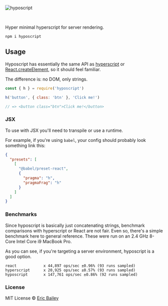 ![hyposcript](https://user-images.githubusercontent.com/4732330/96394691-407b9f00-1188-11eb-92c0-e05e48da99e8.png)

<br/>

Hyper minimal hyperscript for server rendering.

```
npm i hyposcript
```

## Usage

Hyposcript has essentially the same API as
[hyperscript](https://github.com/hyperhype/hyperscript) or
[React.createElement](https://reactjs.org/docs/react-without-jsx.html), so it
should feel familiar.

The difference is: no DOM, only strings.

```js
const { h } = require('hyposcript')

h('button', { class: 'btn' }, 'Click me!')

// => <button class="btn">Click me!</button>
```

### JSX

To use with JSX you'll need to transpile or use a runtime.

For example, if you're using `babel`, your config should probably look something
link this:

```json
{
  "presets": [
    [
      "@babel/preset-react",
      {
        "pragma": "h",
        "pragmaFrag": "h"
      }
    ]
  ]
}
```

### Benchmarks

Since hyposcript is basically just concatenating strings, benchmark comparisons
with hyperscript or React are not fair. Even so, there's a simple benchmark
here to general reference. These were run on an 2.4 GHz 8-Core Intel Core i9
MacBook Pro.

As you can see, if you're targeting a server environment, hyposcript is a good
option.

```
react            x 44,897 ops/sec ±0.96% (93 runs sampled)
hyperscript      x 20,925 ops/sec ±0.57% (93 runs sampled)
hyposcript       x 147,761 ops/sec ±0.86% (92 runs sampled)
```

### License

MIT License © [Eric Bailey](https://estrattonbailey.com)
